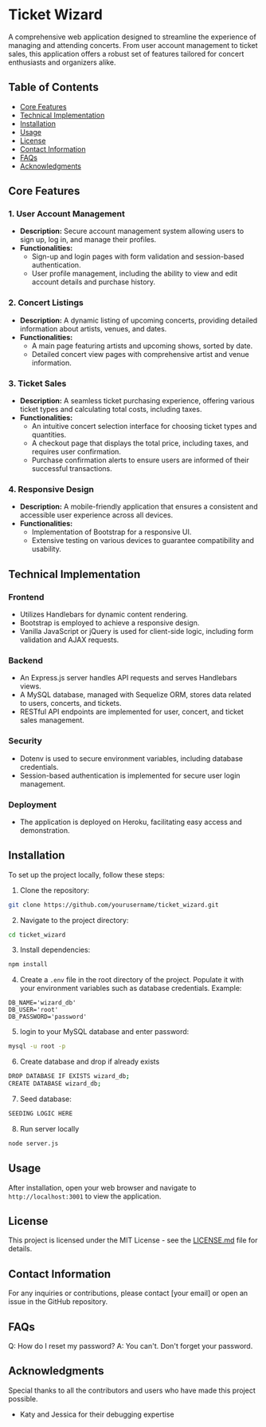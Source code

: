 # Ticket Wizard

A comprehensive web application designed to streamline the experience of managing and attending concerts. From user account management to ticket sales, this application offers a robust set of features tailored for concert enthusiasts and organizers alike.

## Table of Contents
- [Core Features](#core-features)
- [Technical Implementation](#technical-implementation)
- [Installation](#installation)
- [Usage](#usage)
- [License](#license)
- [Contact Information](#contact-information)
- [FAQs](#faqs)
- [Acknowledgments](#acknowledgments)

## Core Features

### 1. User Account Management
- **Description:** Secure account management system allowing users to sign up, log in, and manage their profiles.
- **Functionalities:**
  - Sign-up and login pages with form validation and session-based authentication.
  - User profile management, including the ability to view and edit account details and purchase history.

### 2. Concert Listings
- **Description:** A dynamic listing of upcoming concerts, providing detailed information about artists, venues, and dates.
- **Functionalities:**
  - A main page featuring artists and upcoming shows, sorted by date.
  - Detailed concert view pages with comprehensive artist and venue information.

### 3. Ticket Sales
- **Description:** A seamless ticket purchasing experience, offering various ticket types and calculating total costs, including taxes.
- **Functionalities:**
  - An intuitive concert selection interface for choosing ticket types and quantities.
  - A checkout page that displays the total price, including taxes, and requires user confirmation.
  - Purchase confirmation alerts to ensure users are informed of their successful transactions.

### 4. Responsive Design
- **Description:** A mobile-friendly application that ensures a consistent and accessible user experience across all devices.
- **Functionalities:**
  - Implementation of Bootstrap for a responsive UI.
  - Extensive testing on various devices to guarantee compatibility and usability.

## Technical Implementation

### Frontend
- Utilizes Handlebars for dynamic content rendering.
- Bootstrap is employed to achieve a responsive design.
- Vanilla JavaScript or jQuery is used for client-side logic, including form validation and AJAX requests.

### Backend
- An Express.js server handles API requests and serves Handlebars views.
- A MySQL database, managed with Sequelize ORM, stores data related to users, concerts, and tickets.
- RESTful API endpoints are implemented for user, concert, and ticket sales management.

### Security
- Dotenv is used to secure environment variables, including database credentials.
- Session-based authentication is implemented for secure user login management.

### Deployment
- The application is deployed on Heroku, facilitating easy access and demonstration.

## Installation

To set up the project locally, follow these steps:

1. Clone the repository:
```bash
git clone https://github.com/yourusername/ticket_wizard.git
```
2. Navigate to the project directory:
```bash
cd ticket_wizard
```
3. Install dependencies:
```bash
npm install
```
4. Create a `.env` file in the root directory of the project. Populate it with your environment variables such as database credentials. Example:
```plaintext
DB_NAME='wizard_db'
DB_USER='root'
DB_PASSWORD='password'
```
5. login to your MySQL database and enter password:
```bash
mysql -u root -p
```
6. Create database and drop if already exists
```bash
DROP DATABASE IF EXISTS wizard_db;
CREATE DATABASE wizard_db;
```
7. Seed database:
```bash
SEEDING LOGIC HERE
```
8. Run server locally
```bash
node server.js
```
## Usage

After installation, open your web browser and navigate to `http://localhost:3001` to view the application.

## License

This project is licensed under the MIT License - see the [LICENSE.md](LICENSE) file for details.

## Contact Information

For any inquiries or contributions, please contact [your email] or open an issue in the GitHub repository.

## FAQs

Q: How do I reset my password?
A: You can't. Don't forget your password.

## Acknowledgments

Special thanks to all the contributors and users who have made this project possible.
- Katy and Jessica for their debugging expertise